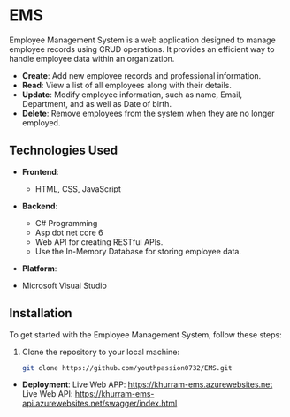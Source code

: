 # EMS
Employee Management System is a web application designed to manage employee records using CRUD operations. 
It provides an efficient way to handle employee data within an organization.

- **Create**: Add new employee records and professional information.
- **Read**: View a list of all employees along with their details.
- **Update**: Modify employee information, such as name, Email, Department, and as well as Date of birth.
- **Delete**: Remove employees from the system when they are no longer employed.

## Technologies Used

- **Frontend**:
  - HTML, CSS, JavaScript
  
- **Backend**:
  - C# Programming
  - Asp dot net core 6 
  - Web API for creating RESTful APIs.
  - Use the In-Memory Database for storing employee data.
    
- **Platform**:
- Microsoft Visual Studio
## Installation

To get started with the Employee Management System, follow these steps:

1. Clone the repository to your local machine:

   ```bash
   git clone https://github.com/youthpassion0732/EMS.git

- **Deployment**:
Live Web APP: https://khurram-ems.azurewebsites.net
Live Web API: https://khurram-ems-api.azurewebsites.net/swagger/index.html
